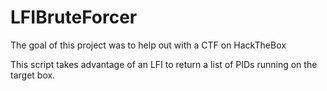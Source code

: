 # LFIBruteForcer

The goal of this project was to help out with a CTF on HackTheBox

This script takes advantage of an LFI to return a list of PIDs running on the target box.
